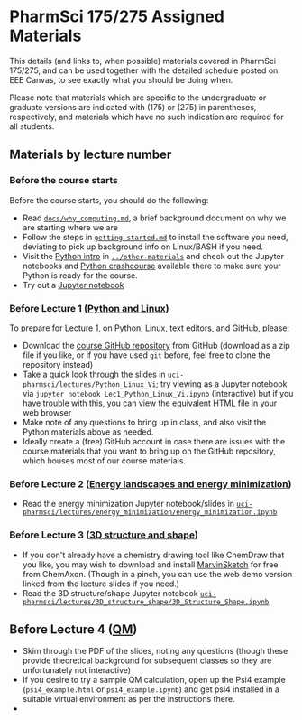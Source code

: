 # PharmSci 175/275 Assigned Materials

This details (and links to, when possible) materials covered in PharmSci 175/275, and can be used together with the detailed schedule posted on EEE Canvas, to see exactly what you should be doing when.

Please note that materials which are specific to the undergraduate or graduate versions are indicated with (175) or (275) in parentheses, respectively, and materials which have no such indication are required for all students.

## Materials by lecture number

### Before the course starts
Before the course starts, you should do the following:
- Read [`docs/why_computing.md`](docs/why_computing.md), a brief background document on why we are starting where we are
- Follow the steps in [`getting-started.md`](getting-started.md) to install the software you need, deviating to pick up background info on Linux/BASH if you need.
- Visit the [Python intro](../other-materials/python-intro/README.md) in [`../other-materials`](../other-materials) and check out the Jupyter notebooks and [Python crashcourse](../other-materials/python-intro/python_crashcourse.md) available there to make sure your Python is ready for the course.
- Try out a [Jupyter notebook](http://jupyter-notebook-beginner-guide.readthedocs.io/en/latest/execute.html)

### Before Lecture 1 ([Python and Linux](lectures/Python_Linux_Vi))
To prepare for Lecture 1, on Python, Linux, text editors, and GitHub, please:
- Download the [course GitHub repository](https://github.com/mobleylab/drug-computing) from GitHub (download as a zip file if you like, or if you have used `git` before, feel free to clone the repository instead)
- Take a quick look through the slides in `uci-pharmsci/lectures/Python_Linux_Vi`; try viewing as a Jupyter notebook via `jupyter notebook Lec1_Python_Linux_Vi.ipynb` (interactive) but if you have trouble with this, you can view the equivalent HTML file in your web browser
- Make note of any questions to bring up in class, and also visit the Python materials above as needed.
- Ideally create a (free) GitHub account in case there are issues with the course materials that you want to bring up on the GitHub repository, which houses most of our course materials.

### Before Lecture 2 ([Energy landscapes and energy minimization](lectures/energy_minimization))
- Read the energy minimization Jupyter notebook/slides in [`uci-pharmsci/lectures/energy_minimization/energy_minimization.ipynb`](uci-pharmsci/lectures/energy_minimization/energy_minimization.ipynb)

### Before Lecture 3 ([3D structure and shape](lectures/3D_structure_shape))
- If you don't already have a chemistry drawing tool like ChemDraw that you like, you may wish to download and install [MarvinSketch](https://www.chemaxon.com/products/marvin) for free from ChemAxon. (Though in a pinch, you can use the web demo version linked from the lecture slides if you need.)
- Read the 3D structure/shape Jupyter notebook [`uci-pharmsci/lectures/3D_structure_shape/3D_Structure_Shape.ipynb`](uci-pharmsci/lectures/3D_structure_shape/3D_Structure_Shape.ipynb)

## Before Lecture 4 ([QM](lectures/QM))
- Skim through the PDF of the slides, noting any questions (though these provide theoretical background for subsequent classes so they are unfortunately not interactive)
- If you desire to try a sample QM calculation, open up the Psi4 example (`psi4_example.html` or `psi4_example.ipynb`) and get psi4 installed in a suitable virtual environment as per the instructions there.
- 
